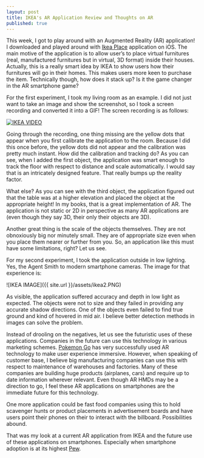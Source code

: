 ```yaml
---
layout: post
title: IKEA's AR Application Review and Thoughts on AR
published: true
---
```

This week, I got to play around with an Augmented Reality (AR) application! I downloaded and played around with [Ikea Place](https://itunes.apple.com/us/app/ikea-place/id1279244498?mt=8) application on iOS. The main motive of the application is to allow user’s to place virtual furnitures (real, manufactured furnitures but in virtual, 3D format) inside their houses. Actually, this is a really smart idea by IKEA to show users how their furnitures will go in their homes. This makes users more keen to purchase the item. Technically though, how does it stack up? Is it the game changer in the AR smartphone game?

For the first experiment, I took my living room as an example. I did not just want to take an image and show the screenshot, so I took a screen recording and converted it into a GIF! The screen recording is as follows:

[![IKEA VIDEO](http://i3.ytimg.com/vi/X0J8OqOzRYY/maxresdefault.jpg)](https://youtu.be/X0J8OqOzRYY)

Going through the recording, one thing missing are the yellow dots that appear when you first calibrate the application to the room. Because I did this once before, the yellow dots did not appear and the calibration was pretty much instant. How did the calibration and tracking do? As you can see, when I added the first object, the application was smart enough to track the floor with respect to distance and scale automatically. I would say that is an intricately designed feature. That really bumps up the reality factor.

What else? As you can see with the third object, the application figured out that the table was at a higher elevation and placed the object at the appropriate height! In my books, that is a great implementation of AR. The application is not static or 2D in perspective as many AR applications are (even though they say 3D, their only their objects are 3D).

Another great thing is the scale of the objects themselves. They are not obnoxiously big nor minutely small. They are of appropriate size even when you place them nearer or further from you. So, an application like this must have some limitations, right? Let us see.

For my second experiment, I took the application outside in low lighting. Yes, the Agent Smith to modern smartphone cameras. The image for that experience is:

![IKEA IMAGE]({{ site.url }}/assets/ikea2.PNG)

As visible, the application suffered accuracy and depth in low light as expected. The objects were not to size and they failed in providing any accurate shadow directions. One of the objects even failed to find true ground and kind of hovered in mid air. I believe better detection methods in images can solve the problem.

Instead of drooling on the negatives, let us see the futuristic uses of these applications. Companies in the future can use this technology in various marketing schemes. [Pokemon Go](http://www.pokemongo.com) has very successfully used AR technology to make user experience immersive. However, when speaking of customer base, I believe big manufacturing companies can use this with respect to maintenance of warehouses and factories. Many of these companies are building huge products (airplanes, cars) and require up to date information wherever relevant. Even though AR HMDs may be a direction to go, I feel these AR applications on smartphones are the immediate future for this technology.

One more application could be fast food companies using this to hold scavenger hunts or product placements in advertisement boards and have users point their phones on their to interact with the billboard. Possibilities abound.

That was my look at a current AR application from IKEA and the future use of these applications on smartphones. Especially when smartphone adoption is at its highest [Pew](http://www.pewresearch.org/fact-tank/2017/01/12/evolution-of-technology/).
